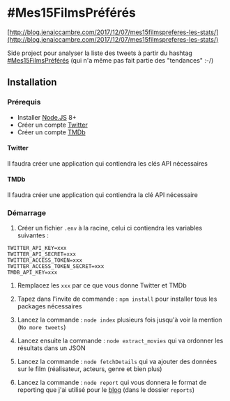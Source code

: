 # #Mes15FilmsPréférés

[http://blog.jenaiccambre.com/2017/12/07/mes15filmspreferes-les-stats/](http://blog.jenaiccambre.com/2017/12/07/mes15filmspreferes-les-stats/)

Side project pour analyser la liste des tweets à partir du hashtag
[#Mes15FilmsPréférés](https://twitter.com/hashtag/mes15filmspreferes?f=tweets&vertical=default&src=hash)
(qui n'a même pas fait partie des "tendances" :-/)

## Installation

### Prérequis

* Installer [Node.JS](https://nodejs.org/en/) 8+
* Créer un compte [Twitter](https://twitter.com/)
* Créer un compte [TMDb](https://www.themoviedb.org/?language=en)

#### Twitter

Il faudra créer une application qui contiendra les clés API nécessaires

#### TMDb

Il faudra créer une application qui contiendra la clé API nécessaire

### Démarrage

1. Créer un fichier `.env` à la racine, celui ci contiendra les variables
   suivantes :

```
TWITTER_API_KEY=xxx
TWITTER_API_SECRET=xxx
TWITTER_ACCESS_TOKEN=xxx
TWITTER_ACCESS_TOKEN_SECRET=xxx
TMDB_API_KEY=xxx
```

1. Remplacez les `xxx` par ce que vous donne Twitter et TMDb

1. Tapez dans l'invite de commande : `npm install` pour installer tous les
   packages nécessaires

1. Lancez la commande : `node index` plusieurs fois jusqu'à voir la mention (`No
   more tweets`)

1. Lancez ensuite la commande : `node extract_movies` qui va ordonner les
   résultats dans un JSON

1. Lancez la commande : `node fetchDetails` qui va ajouter des données sur le
   film (réalisateur, acteurs, genre et bien plus)

1. Lancez la commande : `node report` qui vous donnera le format de reporting
   que j'ai utilisé pour le
   [blog](http://blog.jenaiccambre.com/2017/12/07/mes15filmspreferes-les-stats/)
   (dans le dossier `reports`)
